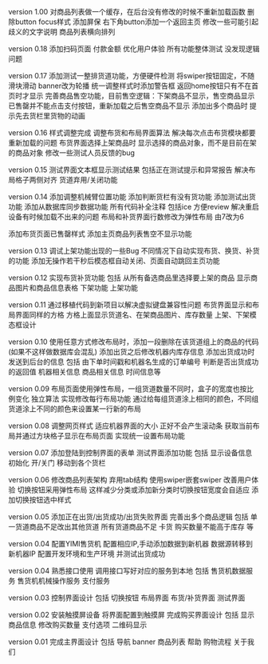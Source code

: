 version 1.00
对商品列表做一个缓存，在后台没有修改的时候不重新加载函数
删除button focus样式
添加屏保
右下角button添加一个返回主页
修改一些可能引起歧义的文字说明
商品列表横向排列



version 0.18
添加扫码页面 付款金额
优化用户体验
所有功能整体测试 没发现逻辑问题


version 0.17
添加测试一整排货道功能，方便硬件检测
将swiper按钮固定，不随滑块滑动
banner改为轮播
统一调整样式时添加警告框
返回home按钮只有不在首页时才显示
完善商品售空功能，目前售空逻辑：下架商品不显示，售空商品显示已售罄并不能点击支付按钮，重新加载之后售空商品不显示
添加出多个商品时 提示先去货栏里货物的动画



version 0.16
样式调整完成
调整布货和布局界面算法 解决每次点击布货模块都要重新加载的问题
布货界面选择上架商品时 显示选择的商品对象，而不是目前在架的商品对象
修改一些测试人员反馈的bug


version 0.15
测试界面文本框显示测试结果 
包括正在测试提示和异常报告
解决布局格子两侧对齐
货道弃用/关闭功能


version 0.14
添加调整机械臂位置功能
添加判断货栏有没有货功能
添加测试出货功能
添加从数据库同步数据功能
所有代码补全注释 包括ice 方便review
解决重启设备有时候加载不出来的问题
布局和补货界面行数修改为弹性布局 由7改为6

添加布货页面已售罄样式
添加主页商品列表售空不显示功能

version 0.13
调试上架功能出现的一些Bug
不同情况下自动实现布货、换货、补货的功能
添加无操作若干秒后模态框自动关闭、页面自动跳回主页功能


version 0.12
实现布货补货功能
包括
从所有备选商品里选择要上架的商品
显示商品图片和商品信息表格
下架功能 
上架功能

version 0.11
通过移植代码到新项目以解决虚拟键盘兼容性问题
布货界面显示和布局界面同样的方格
方格上面显示货道名、在架商品图片、库存数量
上架、下架模态框设计


version 0.10
使用任意方式修改布局时，添加一段删除在该货道组上的商品的代码 (如果不这样做数据库会混乱)
添加出货之后修改机器内库存信息
添加出货成功时发送到后台的信息
包括
由下单时间戳和机器名生成的订单编号
判断是否出货成功的返回值
机器相关信息
商品相关信息
时间信息等



version 0.09
布局页面使用弹性布局，一组货道数量不同时，盒子的宽度也按比例变化
独立算法 实现修改每行布局功能
通过给每组货道涂上相同的颜色，不同组货道涂上不同的颜色来设置某一行新的布局



version 0.08
调整网页样式 适应机器界面的大小 正好不会产生滚动条
获取当前布局并通过方块格子显示在布局页面 
实现统一设置布局功能


version 0.07
添加登陆到控制界面的表单
测试界面添加功能 包括
显示设备信息
初始化
开/关门
移动到各个货栏


version 0.06
修改商品列表架构
弃用tab结构 使用swiper嵌套swiper 改善用户体验
切换按钮采用弹性布局  这样减少分类或添加新分类时切换按钮宽度会自适应
添加切换按钮选中样式


version 0.05 
添加正在出货/出货成功/出货失败界面
完善出多个商品逻辑
包括
单一货道商品不足改出其他货道
所有货道商品不足
卡货
购买数量不能高于库存 等



version 0.04
配置YIMI售货机
配置相应IP,手动添加数据到新机器
数据源转移到新机器IP
配置开发环境和生产环境
并测试出货成功


version 0.04
熟悉接口使用
调用接口写好对应的服务到本地
包括
售货机数据服务
售货机机械操作服务
支付服务


version 0.03
控制界面设计
包括
切换按钮
布局界面
布货/补货界面
测试界面

version 0.02
安装触摸屏设备
将界面配置到触摸屏
完成购买界面设计
包括
显示商品信息
修改购买数量
支付选项
二维码显示

version 0.01
完成主界面设计 
包括
导航
banner
商品列表
帮助
购物流程
关于我们

